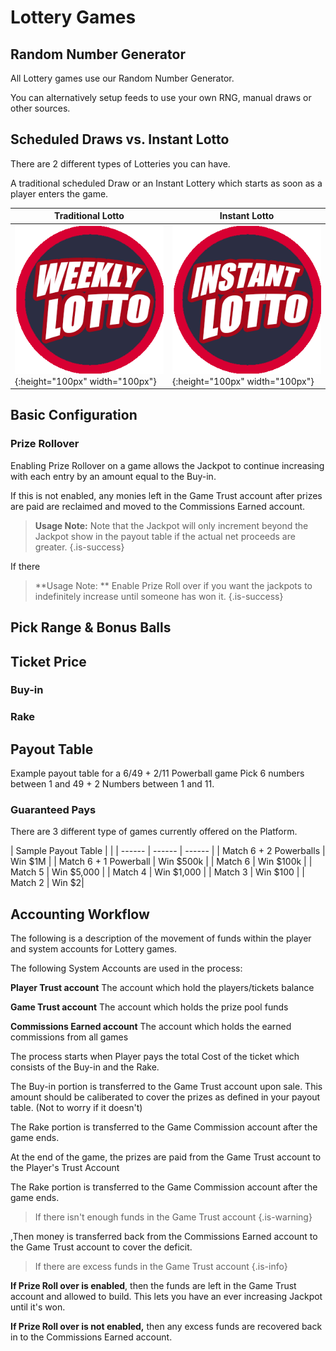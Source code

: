 <!-- TITLE: Lottery -->
<!-- SUBTITLE: A quick summary of Lottery -->

# Lottery Games

## Random Number Generator

All Lottery games use our Random Number Generator. 

You can alternatively setup feeds to use your own RNG, manual draws or other sources.


## Scheduled Draws vs. Instant Lotto

There are 2 different types of Lotteries you can have.

A traditional scheduled Draw or an Instant Lottery which starts as soon as a player enters the game.


| Traditional Lotto  |   Instant Lotto | 
| ------ | ------ | 
| ![Weekly Lotto](/uploads/weekly-lotto.png "Weekly Lotto"){:height="100px" width="100px"} | ![Instant Lotto](/uploads/instant-lotto.png "Instant Lotto"){:height="100px" width="100px"} |


## Basic Configuration






### Prize Rollover

Enabling Prize Rollover on a game allows the Jackpot  to continue increasing with each entry by an amount equal to the Buy-in.

If this is not enabled, any monies left in the Game Trust account after prizes are paid are reclaimed and moved to the Commissions Earned account.


> **Usage Note:** Note that the Jackpot will only increment beyond the Jackpot show in the payout table if the actual net proceeds are greater.
{.is-success}

If there 

> **Usage Note: ** Enable Prize Roll over if you want the jackpots to indefinitely increase until someone has won it.
{.is-success}

## Pick Range & Bonus Balls
## Ticket Price

### Buy-in
### Rake

## Payout Table

Example payout table for a 6/49 + 2/11 Powerball game
Pick 6 numbers between 1 and 49  + 2 Numbers between 1 and 11.

### Guaranteed Pays

There are 3 different type of games currently offered on the Platform.

| Sample Payout Table | | 
| ------ | ------ | ------ | 
| Match 6 + 2 Powerballs | Win $1M |
| Match 6 + 1 Powerball | Win $500k |
| Match 6 | Win $100k |
| Match 5 | Win $5,000 |
| Match 4 | Win $1,000 |
| Match 3 | Win $100 |
| Match 2 | Win $2|


## Accounting Workflow

The following is a description of the movement of funds within the player and system accounts for Lottery games.

The following System Accounts are used in the process:

**Player Trust account**
The account which hold the players/tickets balance

**Game Trust account**
The account which holds the prize pool funds

**Commissions Earned account**
The account which holds the earned commissions from all games



The process starts when Player pays the total Cost of the ticket which consists of the Buy-in and the Rake.

The Buy-in portion is transferred to the Game Trust account upon sale. This amount should be caliberated to cover the prizes as defined in your payout table. (Not to worry if it doesn't)

The Rake portion is transferred to the Game Commission account after the game ends.

At the end of the game, the prizes are paid from the Game Trust account to the Player's Trust Account

The Rake portion is transferred to the Game Commission account after the game ends.

>  If there isn't enough funds in the Game Trust account 
{.is-warning}

,Then money is transferred back from the Commissions Earned account to the Game Trust account to cover the deficit.

> If there are excess funds in the Game Trust account
{.is-info}

**If Prize Roll over is enabled**, then the funds are left in the Game Trust account and allowed to build.
This lets you have an ever increasing Jackpot until it's won.

**If Prize Roll over is not enabled,** then any excess funds are recovered back in to the Commissions Earned account.









